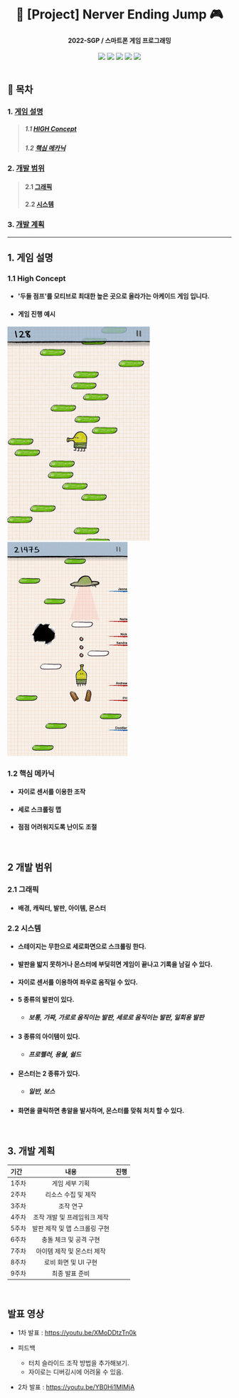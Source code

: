 # <div align = center>📱 [Project] Nerver Ending Jump 🎮</div>
#### <div align = center> 2022-SGP / 스마트폰 게임 프로그래밍 </div>
<div align = center><img src="https://img.shields.io/badge/Android-3DDC84?style=flat-square&logo=Android&logoColor=white"/> <img src="https://img.shields.io/badge/Java-007396?style=flat-square&logo=Java&logoColor=white"/> 
<img src="https://img.shields.io/badge/Android Studio-3DDC84?style=flat-square&logo=Android Studio&logoColor=white"/> <img src="https://img.shields.io/badge/Git-F05032?style=flat-square&logo=Git&logoColor=white"/> <img src="https://img.shields.io/badge/GitHub-181717?style=flat-square&logo=GitHub&logoColor=white"/></div>
</br>


## 📄 목차
### 1. [게임 설명 ](#1-게임-설명)
>##### 1.1 [HIGH Concept ](#11-high-concept)
>##### 1.2 [핵심 메카닉 ](#12-핵심-메카닉)
### 2. [개발 범위 ](#2-개발-범위)
>#### 2.1 [그래픽 ](#21-그래픽)
>#### 2.2 [시스템 ](#22-시스템)
### 3. [ 개발 계획 ](#3-개발-계획)
<hr>

## 1. 게임 설명
### 1.1 High Concept
- #### '두들 점프'를 모티브로 최대한 높은 곳으로 올라가는 아케이드 게임 입니다.
- #### 게임 진행 예시
![](/game_main.png) ![](/game_shoot.jpg)

### 1.2 핵심 메카닉
- #### 자이로 센서를 이용한 조작
- #### 세로 스크롤링 맵
- #### 점점 어려워지도록 난이도 조절
</br>


## 2 개발 범위
### 2.1 그래픽
- #### 배경, 캐릭터, 발판, 아이템, 몬스터
### 2.2 시스템
- #### 스테이지는 무한으로 세로화면으로 스크롤링 한다.
- #### 발판을 밟지 못하거나 몬스터에 부딪히면 게임이 끝나고 기록을 남길 수 있다.
- #### 자이로 센서를 이용하여 좌우로 움직일 수 있다.
- #### 5 종류의 발판이 있다.
    - ##### 보통, 가짜, 가로로 움직이는 발판, 세로로 움직이는 발판, 일회용 발판
- #### 3 종류의 아이템이 있다.
    - ##### 프로펠러, 용숼, 쉴드
- #### 몬스터는 2 종류가 있다.
    - ##### 일반, 보스
- #### 화면을 클릭하면 총알을 발사하며, 몬스터를 맞춰 처치 할 수 있다.
</br>

## 3. 개발 계획


| 기간 | 내용 | 진행 |
|:------|:------:|:------:|
| 1주차 | 게임 세부 기획 | |
| 2주차 | 리소스 수집 및 제작 | |
| 3주차 | 조작  연구 | |
| 4주차 | 조작 개발 및 프레임워크 제작 | |
| 5주차 | 발판 제작 및 맵 스크롤링 구현 | |
| 6주차 | 충돌 체크 및 공격 구현 | |
| 7주차 | 아이템 제작 및 몬스터 제작 | |
| 8주차 | 로비 화면 및 UI 구현 | |
| 9주차 | 최종 발표 준비 | |
<br>

## 발표 영상
- 1차 발표 : https://youtu.be/XMoDDtzTn0k
- 피드백
    - 터치 슬라이드 조작 방법을 추가해보기.
    - 자이로는 디버깅시에 어려울 수 있음.

- 2차 발표 : https://youtu.be/YB0Hi1MlMjA
